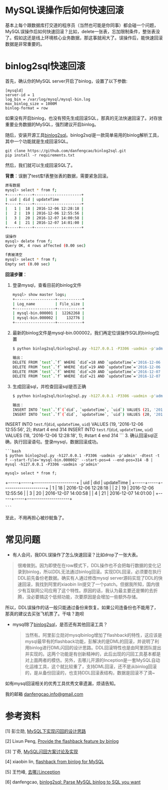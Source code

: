 MySQL误操作后如何快速回滚
========================

基本上每个跟数据库打交道的程序员（当然也可能是你同事）都会碰一个问题，MySQL误操作后如何快速回滚？比如，delete一张表，忘加限制条件，整张表没了。假如这还是线上环境核心业务数据，那这事就闹大了。误操作后，能快速回滚数据是非常重要的。

binlog2sql快速回滚
===
首先，确认你的MySQL server开启了binlog，设置了以下参数:

	[mysqld]
	server-id = 1
	log_bin = /var/log/mysql/mysql-bin.log
	max_binlog_size = 1000M
	binlog-format = row
如果没有开启binlog，也没有预先生成回滚SQL，那真的无法快速回滚了。对存放重要业务数据的MySQL，强烈建议开启binlog。

随后，安装开源工具[binlog2sql](https://github.com/danfengcao/binlog2sql)。binlog2sql是一款简单易用的binlog解析工具，其中一个功能就是生成回滚SQL。

```
git clone https://github.com/danfengcao/binlog2sql.git
pip install -r requirements.txt
```

然后，我们就可以生成回滚SQL了。

**背景**：误删了test库f表整张表的数据，需要紧急回滚。

```bash
原有数据
mysql> select * from f;
+-----+-----+---------------------+
| uid | did | updateTime          |
+-----+-----+---------------------+
|   1 |  18 | 2016-12-06 12:28:18 |
|   2 |  19 | 2016-12-06 12:55:56 |
|   3 |  20 | 2016-12-07 14:00:58 |
|   4 |  21 | 2016-12-07 14:01:00 |
+-----+-----+---------------------+

误操作
mysql> delete from f;
Query OK, 4 rows affected (0.00 sec)

f表被清空
mysql> select * from f;
Empty set (0.00 sec)
```

**回滚步骤**：

1. 登录mysql，查看目前的binlog文件

	```bash
	mysql> show master logs;
	+------------------+-----------+
	| Log_name         | File_size |
	+------------------+-----------+
	| mysql-bin.000001 |  12262268 |
	| mysql-bin.000002 |    132776 |
	+------------------+-----------+
	```

2. 最新的binlog文件是mysql-bin.000002，我们再定位误操作SQL的binlog位置

	```bash
	$ python binlog2sql/binlog2sql.py -h127.0.0.1 -P3306 -uadmin -p'admin' -dtest -t f --start-file='mysql-bin.000002'

	输出：
	DELETE FROM `test`.`f` WHERE `did`=18 AND `updateTime`='2016-12-06 12:28:18' AND `uid`=1 LIMIT 1; #start 4 end 314
	DELETE FROM `test`.`f` WHERE `did`=19 AND `updateTime`='2016-12-06 12:55:56' AND `uid`=2 LIMIT 1; #start 4 end 314
	DELETE FROM `test`.`f` WHERE `did`=20 AND `updateTime`='2016-12-07 14:00:58' AND `uid`=3 LIMIT 1; #start 4 end 314
	DELETE FROM `test`.`f` WHERE `did`=21 AND `updateTime`='2016-12-07 14:01:00' AND `uid`=4 LIMIT 1; #start 4 end 314
	```
2. 生成回滚sql，并检查回滚sql是否正确

	```bash
	$ python binlog2sql/binlog2sql.py -h127.0.0.1 -P3306 -uadmin -p'admin' -dtest -t f --start-file='mysql-bin.000002' --start-pos=4 --end-pos=314 -B

	输出：
	INSERT INTO `test`.`f`(`did`, `updateTime`, `uid`) VALUES (21, '2016-12-07 14:01:00', 4); #start 4 end 314
	INSERT INTO `test`.`f`(`did`, `updateTime`, `uid`) VALUES (20, '2016-12-07 14:00:58', 3); #start 4 end 314
INSERT INTO `test`.`f`(`did`, `updateTime`, `uid`) VALUES (19, '2016-12-06 12:55:56', 2); #start 4 end 314
	INSERT INTO `test`.`f`(`did`, `updateTime`, `uid`) VALUES (18, '2016-12-06 12:28:18', 1); #start 4 end 314
	```
3. 确认回滚sql正确，执行回滚语句。登录mysql，数据回滚成功。

	```bash
	$ python binlog2sql.py -h127.0.0.1 -P3306 -uadmin -p'admin' -dtest -t f --start-file='mysql-bin.000002' --start-pos=4 --end-pos=314 -B | mysql -h127.0.0.1 -P3306 -uadmin -p'admin'

	mysql> select * from f;
+-----+-----+---------------------+
| uid | did | updateTime          |
+-----+-----+---------------------+
|   1 |  18 | 2016-12-06 12:28:18 |
|   2 |  19 | 2016-12-06 12:55:56 |
|   3 |  20 | 2016-12-07 14:00:58 |
|   4 |  21 | 2016-12-07 14:01:00 |
+-----+-----+---------------------+
	
	```

至此，不用再担心被炒鱿鱼了。

常见问题
===
* 有人会问，我DDL误操作了怎么快速回滚？比如drop了一张大表。

 > 很难做到。因为即使在在row模式下，DDL操作也不会把每行数据的变化记录到binlog，所以DDL无法通过binlog回滚。实现DDL回滚，必须要在执行DDL前先备份老数据。确实有人通过修改mysql server源码实现了DDL的快速回滚，我找到阿里的xiaobin lin提交了一个patch。但据我所知，国内很少有互联网公司应用了这个特性。原因的话，我认为最主要还是懒的去折腾，没必要搞这个低频功能，次要原因是会增加一些额外存储。
 > 
 所以，DDL误操作的话一般只能通过备份来恢复。如果公司连备份也不能用了，那真的建议去买张飞机票了。干啥？跑呗

* mysql除了[binlog2sql](https://github.com/danfengcao/binlog2sql)，是否还有其他回滚工具？

	>当然有。阿里彭立勋对mysqlbinlog增加了flashback的特性，这应该是mysql最早有的flashback功能，彭解决的是DML的回滚，并说明了利用binlog进行DML闪回的设计思路。DDL回滚特性也是由阿里团队提出并实现的。这两个功能是有创新精神的，此后出现的闪回工具基本都是对上面两者的模仿。另外，去哪儿开源的Inception是一套MySQL自动化运维工具，这个就比较重了，支持DML回滚，还不是从binlog回滚的，是从备份回滚的，也支持DDL回滚表结构，数据是回滚不了滴~

如有mysql回滚相关的优秀工具优秀文章遗漏，烦请告知。

我的邮箱 danfengcao.info@gmail.com


参考资料
==============
[1] 彭立勋, [MySQL下实现闪回的设计思路](http://www.penglixun.com/tech/database/mysql_flashback_feature.html)

[2] Lixun Peng, [Provide the flashback feature by binlog](https://bugs.mysql.com/bug.php?id=65178)

[3] 丁奇, [MySQL闪回方案讨论及实现](http://dinglin.iteye.com/blog/1539167)

[4] xiaobin lin, [flashback from binlog for MySQL](https://bugs.mysql.com/bug.php?id=65861)

[5] 王竹峰, [去哪儿inception](https://github.com/mysql-inception/inception)

[6] danfengcao, [binlog2sql: Parse MySQL binlog to SQL you want](https://github.com/danfengcao/binlog2sql)

